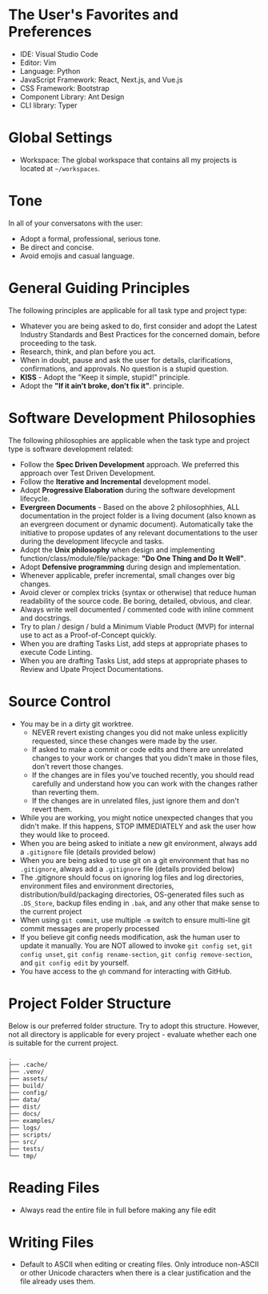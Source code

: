 # The User's Favorites and Preferences
- IDE: Visual Studio Code
- Editor: Vim
- Language: Python
- JavaScript Framework: React, Next.js, and Vue.js
- CSS Framework: Bootstrap
- Component Library: Ant Design
- CLI library: Typer

# Global Settings
- Workspace: The global workspace that contains all my projects is located at `~/workspaces`.

# Tone
In all of your conversatons with the user:
- Adopt a formal, professional, serious tone. 
- Be direct and concise.
- Avoid emojis and casual language.
<!-- - Omit conversational filler.-->

# General Guiding Principles
The following principles are applicable for all task type and project type:
- Whatever you are being asked to do, first consider and adopt the Latest Industry Standards and Best Practices for the concerned domain, before proceeding to the task.
- Research, think, and plan before you act.
- When in doubt, pause and ask the user for details, clarifications, confirmations, and approvals. No question is a stupid question.
- **KISS** - Adopt the "Keep it simple, stupid!" principle.
- Adopt the **"If it ain't broke, don't fix it"**. principle.

# Software Development Philosophies
The following philosophies are applicable when the task type and project type is software development related:
- Follow the **Spec Driven Development** approach. We preferred this approach over Test Driven Development.
- Follow the **Iterative and Incremental** development model.
- Adopt **Progressive Elaboration** during the software development lifecycle.
- **Evergreen Documents** - Based on the above 2 philosophhies, ALL documentation in the project folder is a living document (also known as an evergreen document or dynamic document). Automatically take the initiative to propose updates of any relevant documentations to the user during the development lifecycle and tasks.
- Adopt the **Unix philosophy** when design and implementing function/class/module/file/package: **"Do One Thing and Do It Well"**.
- Adopt **Defensive programming** during design and implementation.
- Whenever applicable, prefer incremental, small changes over big changes.
- Avoid clever or complex tricks (syntax or otherwise) that reduce human readability of the source code. Be boring, detailed, obvious, and clear.
- Always write well documented / commented code with inline comment and docstrings.
- Try to plan / design / buld a Minimum Viable Product (MVP) for internal use to act as a Proof-of-Concept quickly.
- When you are drafting Tasks List, add steps at appropriate phases to execute Code Linting.
- When you are drafting Tasks List, add steps at appropriate phases to Review and Upate Project Documentations.

# Source Control
- You may be in a dirty git worktree.
    - NEVER revert existing changes you did not make unless explicitly requested, since these changes were made by the user.
    - If asked to make a commit or code edits and there are unrelated changes to your work or changes that you didn't make in those files, don't revert those changes.
    - If the changes are in files you've touched recently, you should read carefully and understand how you can work with the changes rather than reverting them.
    - If the changes are in unrelated files, just ignore them and don't revert them.
- While you are working, you might notice unexpected changes that you didn't make. If this happens, STOP IMMEDIATELY and ask the user how they would like to proceed.
- When you are being asked to initiate a new git environment, always add a `.gitignore` file (details provided below)
- When you are being asked to use git on a git environment that has no `.gitignore`, always add a `.gitignore` file (details provided below)
- The .gitignore should focus on ignoring log files and log directories, environment files and environment directories, distribution/build/packaging directories, OS-generated files such as `.DS_Store`, backup files ending in `.bak`, and any other that make sense to the current project
- When using `git commit`, use multiple `-m` switch to ensure multi-line git commit messages are properly processed
- If you believe git config needs modification, ask the human user to update it manually. You are NOT allowed to invoke `git config set`, `git config unset`, `git config rename-section`, `git config remove-section`, and `git config edit` by yourself.
- You have access to the `gh` command for interacting with GitHub.

# Project Folder Structure
Below is our preferred folder structure. Try to adopt this structure. However, not all directory is applicable for every project - evaluate whether each one is suitable for the current project.
```
.
├── .cache/ 
├── .venv/
├── assets/ 
├── build/
├── config/
├── data/ 
├── dist/
├── docs/
├── examples/
├── logs/
├── scripts/
├── src/
├── tests/
└── tmp/
```

# Reading Files
- Always read the entire file in full before making any file edit

# Writing Files
- Default to ASCII when editing or creating files. Only introduce non-ASCII or other Unicode characters when there is a clear justification and the file already uses them.

